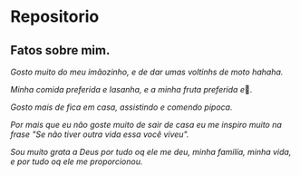 # Repositorio

## Fatos sobre mim.

*Gosto muito do meu imãozinho, e de dar umas voltinhs de moto hahaha.*

_Minha comida preferida e lasanha, e a minha fruta preferida e_🍉.

*Gosto mais de fica em casa, assistindo e comendo pipoca.*

_Por mais que eu não goste muito de sair de casa eu me inspiro muito na frase "Se não tiver outra vida essa você viveu"._

*Sou muito grata a Deus por tudo oq ele me deu, minha familía, minha vida, e por tudo oq ele me proporcionou.*

